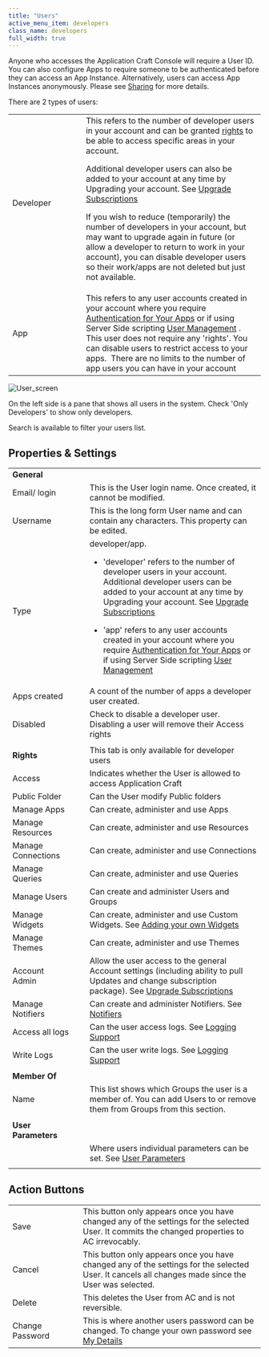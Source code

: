 ```yaml
---
title: "Users"
active_menu_item: developers
class_name: developers
full_width: true
---
```



Anyone who accesses the Application Craft Console will require a User ID. You can also configure Apps to require someone to be authenticated before they can access an App Instance. Alternatively, users can access App Instances anonymously. Please see [Sharing](/developers/documentation/product-guide/the-console/sharing) for more details.

There are 2 types of users:

<table>
<tr>
<td width="149">
 Developer

</td>
<td width="19">
</td>
<td width="667">
  This refers to the number of developer users in your account and can be granted <a href="/developers/documentation/product-guide/the-console/console-tabs/more/users-groups/users#rights">rights</a> to be able to access specific areas in your account.

Additional developer users can also be added to your account at any time by Upgrading your account. See <a href="/developers/documentation/product-guide/account-management/upgrade-subscription">Upgrade Subscriptions</a>

If you wish to reduce (temporarily) the number of developers in your account, but may want to upgrade again in future (or allow a developer to return to work in your account), you can disable developer users so their work/apps are not deleted but just not available.

</td>
</tr>
<tr>
<td width="149">
 App

</td>
<td width="19">
</td>
<td width="667">
    This refers to any user accounts created in your account where you require <a href="/developers/documentation/product-guide/advanced-features/authentication-for-your-apps/">Authentication for Your Apps</a> or if using Server Side scripting <a href="/developers/documentation/scripting-apis/server-side-api/sys-object/user-management/">User Management</a> . This user does not require any 'rights'. You can disable users to restrict access to your apps.  There are no limits to the number of app users you can have in your account

</td>
</tr>
</table>

![User\_screen](/img/docs/user_screen.zoom56.png)

On the left side is a pane that shows all users in the system. Check 'Only Developers' to show only developers.

Search is available to filter your users list.

## Properties & Settings

<table>
<tr>
<td width="149">
  <strong>General</strong>

</td>
<td width="19">
</td>
<td width="667">
</td>
</tr>
<tr>
<td width="149">
Email/ login

</td>
<td width="19">
</td>
<td width="667">
This is the User login name. Once created, it cannot be modified.

</td>
</tr>
<tr>
<td width="149">
Username

</td>
<td width="19">
</td>
<td width="667">
This is the long form User name and can contain any characters. This property can be edited.

</td>
</tr>
<tr>
<td width="149">
Type

</td>
<td width="19">
</td>
<td width="667">
developer/app.

 - 'developer' refers to the number of developer users in your account. Additional developer users can be added to your account at any time by Upgrading your account. See [Upgrade Subscriptions](/developers/documentation/product-guide/account-management/upgrade-subscription)

 - 'app' refers to any user accounts created in your account where you require [Authentication for Your Apps](/developers/documentation/product-guide/advanced-features/authentication-for-your-apps/) or if using Server Side scripting [User Management](/developers/documentation/scripting-apis/server-side-api/sys-object/user-management/)

</td>
</tr>
<tr>
<td width="149">
Apps created

</td>
<td width="19">
</td>
<td width="667">
A count of the number of apps a developer user created.

</td>
</tr>
<tr>
<td width="149">
Disabled

</td>
<td width="19">
</td>
<td width="667">
Check to disable a developer user. Disabling a user will remove their Access rights

</td>
</tr>
<tr>
<td width="149">
</td>
<td width="19">
</td>
<td width="667">
</td>
</tr>
<tr>
<td width="149">
<a id="rights"> </a><b>Rights</b>

</td>
<td width="19">
</td>
<td width="667">
This tab is only available for developer users

</td>
</tr>
<tr>
<td width="149">
Access

</td>
<td width="19">
</td>
<td width="667">
Indicates whether the User is allowed to access Application Craft

</td>
</tr>
<tr>
<td width="149">
Public Folder

</td>
<td width="19">
</td>
<td width="667">
Can the User modify Public folders

</td>
</tr>
<tr>
<td width="149">
Manage Apps

</td>
<td width="19">
</td>
<td width="667">
Can create, administer and use Apps

</td>
</tr>
<tr>
<td width="149">
Manage Resources

</td>
<td width="19">
</td>
<td width="667">
Can create, administer and use Resources

</td>
</tr>
<tr>
<td width="149">
Manage Connections

</td>
<td width="19">
</td>
<td width="667">
Can create, administer and use Connections

</td>
</tr>
<tr>
<td width="149">
Manage Queries

</td>
<td width="19">
</td>
<td width="667">
Can create, administer and use Queries

</td>
</tr>
<tr>
<td width="149">
Manage Users

</td>
<td width="19">
</td>
<td width="667">
Can create and administer Users and Groups

</td>
</tr>
<tr>
<td width="149">
Manage Widgets

</td>
<td width="19">
</td>
<td width="667">
  Can create, administer and use Custom Widgets. See <a href="/developers/documentation/extending-ac/adding-your-own-widgets/">Adding your own Widgets</a>

</td>
</tr>
<tr>
<td width="149">
Manage Themes

</td>
<td width="19">
</td>
<td width="667">
Can create, administer and use Themes

</td>
</tr>
<tr>
<td width="149">
Account Admin

</td>
<td width="19">
</td>
<td width="667">
  Allow the user access to the general Account settings (including ability to pull Updates and change subscription package). See <a href="/developers/documentation/product-guide/account-management/upgrade-subscription">Upgrade Subscriptions</a>

</td>
</tr>
<tr>
<td width="149">
Manage Notifiers

</td>
<td width="19">
</td>
<td width="667">
  Can create and administer Notifiers. See <a href="/developers/documentation/product-guide/the-console/console-tabs/notifiers">Notifiers</a>

</td>
</tr>
<tr>
<td width="149">
Access all logs

</td>
<td width="19">
</td>
<td width="667">
  Can the user access logs. See <a href="/developers/documentation/product-guide/advanced-features/logging-support/">Logging Support</a>

</td>
</tr>
<tr>
<td width="149">
Write Logs

</td>
<td width="19">
</td>
<td width="667">
  Can the user write logs. See <a href="/developers/documentation/product-guide/advanced-features/logging-support/">Logging Support</a>

</td>
</tr>
<tr>
<td width="149">
</td>
<td width="19">
</td>
<td width="667">
</td>
</tr>
<tr>
<td width="149">
  <strong>Member Of</strong>

</td>
<td width="19">
</td>
<td width="667">
</td>
</tr>
<tr>
<td width="149">
Name

</td>
<td width="19">
</td>
<td width="667">
This list shows which Groups the user is a member of. You can add Users to or remove them from Groups from this section.

</td>
</tr>
<tr>
<td width="149">
</td>
<td width="19">
</td>
<td width="667">
</td>
</tr>
<tr>
<td width="149">
  <strong>User Parameters</strong>

</td>
<td width="19">
</td>
<td width="667">
</td>
</tr>
<tr>
<td width="149">
</td>
<td width="19">
</td>
<td width="667">
  Where users individual parameters can be set. See <a href="/developers/documentation/product-guide/the-console/console-tabs/more/account-variables/user-parameters/">User Parameters</a>

</td>
</tr>
<tr>
<td width="149">
</td>
<td width="19">
</td>
<td width="667">
</td>
</tr>
</table>

## Action Buttons

<table>
<tr>
<td width="135">
Save

</td>
<td width="19">
</td>
<td width="685">
This button only appears once you have changed any of the settings for the selected User. It commits the changed properties to AC irrevocably.

</td>
</tr>
<tr>
<td width="135">
Cancel

</td>
<td width="19">
</td>
<td width="685">
This button only appears once you have changed any of the settings for the selected User. It cancels all changes made since the User was selected.

</td>
</tr>
<tr>
<td width="135">
Delete

</td>
<td width="19">
</td>
<td width="685">
This deletes the User from AC and is not reversible.

</td>
</tr>
<tr>
<td width="135">
Change Password

</td>
<td width="19">
</td>
<td width="685">
  This is where another users password can be changed. To change your own password see <a href="/developers/documentation/product-guide/the-console/console-tabs/more/my-details">My Details</a>

</td>
</tr>
</table>

